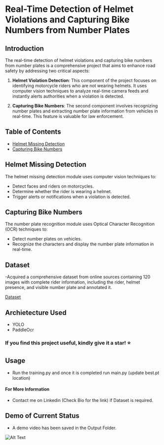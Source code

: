 # Real-Time Detection of Helmet Violations and Capturing Bike Numbers from Number Plates

## Introduction

The real-time detection of helmet violations and capturing bike numbers from number plates is a comprehensive project that aims to enhance road safety by addressing two critical aspects:

1. **Helmet Violation Detection**: This component of the project focuses on identifying motorcycle riders who are not wearing helmets. It uses computer vision techniques to analyze real-time camera feeds and instantly alerts authorities when a violation is detected.

2. **Capturing Bike Numbers**: The second component involves recognizing number plates and extracting number plate information from vehicles in real-time. This feature is valuable for law enforcement.

## Table of Contents

- [Helmet Missing Detection](#helmet-missing-detection)
- [Capturing Bike Numbers](#capturing-bike-numbers)

## Helmet Missing Detection

The helmet missing detection module uses computer vision techniques to:

- Detect faces and riders on motorcycles.
- Determine whether the rider is wearing a helmet.
- Trigger alerts or notifications when a violation is detected.

## Capturing Bike Numbers

The number plate recognition module uses Optical Character Recognition (OCR) techniques to:

- Detect number plates on vehicles.
- Recognize the characters and display the number plate information in real-time.

## Dataset
-Acquired a comprehensive dataset from online sources containing 120 images with complete rider information, including the rider, helmet presence, and visible number plate and annotated it.

[Dataset](https://www.kaggle.com/datasets/aneesarom/rider-with-helmet-without-helmet-number-plate/data)

## Archietecture Used
- YOLO
- PaddleOcr

### If you find this project useful, kindly give it a star! ⭐️

## Usage
- Run the training.py and once it is completed run main.py (update best.pt location)

#### For More Information
- Contact me on Linkedin (Check Bio for the link) if Dataset is required.

## Demo of Current Status

- A demo video has been saved in the Output Folder.

![Alt Text](bike.gif)
